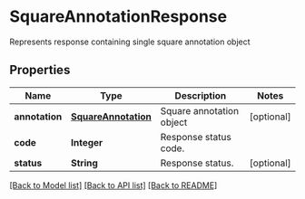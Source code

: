 ﻿
# SquareAnnotationResponse
Represents response containing single square annotation object

## Properties
Name | Type | Description | Notes
------------ | ------------- | ------------- | -------------
**annotation** | [**SquareAnnotation**](SquareAnnotation.md) | Square annotation object | [optional]
**code** | **Integer** | Response status code. | 
**status** | **String** | Response status. | [optional]


[[Back to Model list]](../../README.md#documentation-for-models) [[Back to API list]](../../README.md#documentation-for-api-endpoints) [[Back to README]](../../README.md)


